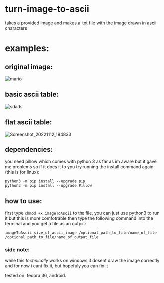 # turn-image-to-ascii
takes a provided image and makes a .txt file with the image drawn in ascii characters

# examples: 
## original image:
![mario](https://user-images.githubusercontent.com/51734410/196738211-15f0d688-c5a6-40a2-bbba-a215015df8c6.jpg) 

## basic ascii table:
![sdads](https://user-images.githubusercontent.com/51734410/201487634-07263280-5eec-4707-a923-d104ce368679.png)

## flat ascii table:
![Screenshot_20221112_194833](https://user-images.githubusercontent.com/51734410/201487663-a5e3b54d-5971-46f0-ad84-5e1bac0c4f18.png)

## dependencies:
you need pillow which comes with python 3 as far as im aware but it gave me problems so if it does it to you try running the install command again (this is for linux):

```
python3 -m pip install --upgrade pip
python3 -m pip install --upgrade Pillow
```

## how to use:
first type ``` chmod +x imageToAscii ``` to the file, you can just use python3 to run it but this is more comfotrable
then type the following command into the terminal and you get a file as an output:
```
imageToAscii size_of_ascii_image /optional_path_to_file/name_of_file /optional_path_to_file/name_of_output_file
```

### side note:
while this *technically* works on windows it dosent draw the image correctly and for now i cant fix it, but hopefuly you can fix it

tested on:
fedora 36, android.
